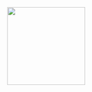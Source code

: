 
<img src="https://github.com/prg938/next-me/assets/7237762/29e98461-801e-4370-ab08-08eddb2abeae" width=180>
